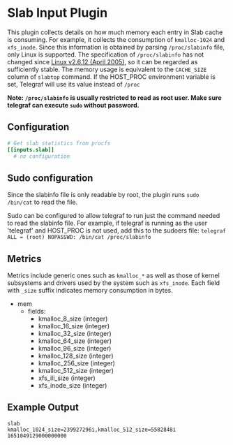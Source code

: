 # Slab Input Plugin

This plugin collects details on how much memory each entry in Slab cache is
consuming. For example, it collects the consumption of `kmalloc-1024` and
`xfs_inode`. Since this information is obtained by parsing `/proc/slabinfo`
file, only Linux is supported. The specification of `/proc/slabinfo` has
not changed since [Linux v2.6.12 (April 2005)](https://github.com/torvalds/linux/blob/1da177e4/mm/slab.c#L2848-L2861),
so it can be regarded as sufficiently stable. The memory usage is
equivalent to the `CACHE_SIZE` column of `slabtop` command.
If the HOST_PROC environment variable is set, Telegraf will use its value instead of `/proc`

**Note: `/proc/slabinfo` is usually restricted to read as root user. Make sure telegraf can execute `sudo` without password.**

## Configuration

```toml
# Get slab statistics from procfs
[[inputs.slab]]
  # no configuration
```
## Sudo configuration

Since the slabinfo file is only readable by root, the plugin runs `sudo /bin/cat` to read the file.

Sudo can be configured to allow telegraf to run just the command needed to read the slabinfo file. For example, if telegraf is running as the user 'telegraf' and HOST_PROC is not used, add this to the sudoers file:
`telegraf ALL = (root) NOPASSWD: /bin/cat /proc/slabinfo`
## Metrics

Metrics include generic ones such as `kmalloc_*` as well as those of kernel
subsystems and drivers used by the system such as `xfs_inode`.
Each field with `_size` suffix indicates memory consumption in bytes.

- mem
  - fields:
    - kmalloc_8_size (integer)
    - kmalloc_16_size (integer)
    - kmalloc_32_size (integer)
    - kmalloc_64_size (integer)
    - kmalloc_96_size (integer)
    - kmalloc_128_size (integer)
    - kmalloc_256_size (integer)
    - kmalloc_512_size (integer)
    - xfs_ili_size (integer)
    - xfs_inode_size (integer)

## Example Output

```shel
slab
kmalloc_1024_size=239927296i,kmalloc_512_size=5582848i 1651049129000000000
```
